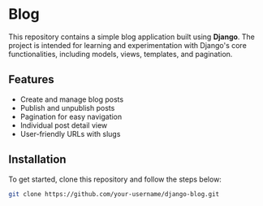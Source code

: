 # Blog

This repository contains a simple blog application built using **Django**. The project is intended for learning and experimentation with Django's core functionalities, including models, views, templates, and pagination.

## Features

- Create and manage blog posts
- Publish and unpublish posts
- Pagination for easy navigation
- Individual post detail view
- User-friendly URLs with slugs

## Installation

To get started, clone this repository and follow the steps below:

```bash
git clone https://github.com/your-username/django-blog.git
